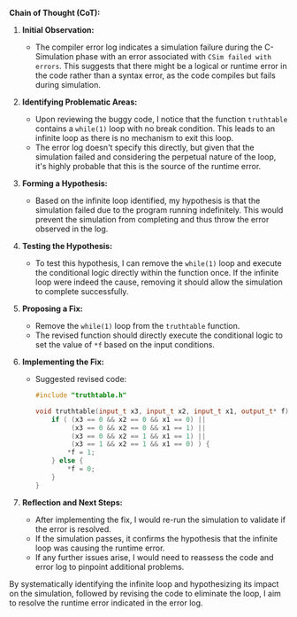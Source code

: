 **Chain of Thought (CoT):**

1. **Initial Observation:**
   - The compiler error log indicates a simulation failure during the C-Simulation phase with an error associated with `CSim failed with errors`. This suggests that there might be a logical or runtime error in the code rather than a syntax error, as the code compiles but fails during simulation.

2. **Identifying Problematic Areas:**
   - Upon reviewing the buggy code, I notice that the function `truthtable` contains a `while(1)` loop with no break condition. This leads to an infinite loop as there is no mechanism to exit this loop.
   - The error log doesn't specify this directly, but given that the simulation failed and considering the perpetual nature of the loop, it's highly probable that this is the source of the runtime error.

3. **Forming a Hypothesis:**
   - Based on the infinite loop identified, my hypothesis is that the simulation failed due to the program running indefinitely. This would prevent the simulation from completing and thus throw the error observed in the log.

4. **Testing the Hypothesis:**
   - To test this hypothesis, I can remove the `while(1)` loop and execute the conditional logic directly within the function once. If the infinite loop were indeed the cause, removing it should allow the simulation to complete successfully.

5. **Proposing a Fix:**
   - Remove the `while(1)` loop from the `truthtable` function.
   - The revised function should directly execute the conditional logic to set the value of `*f` based on the input conditions.

6. **Implementing the Fix:**
   - Suggested revised code:
     ```cpp
     #include "truthtable.h"

     void truthtable(input_t x3, input_t x2, input_t x1, output_t* f) {
         if ( (x3 == 0 && x2 == 0 && x1 == 0) ||
              (x3 == 0 && x2 == 0 && x1 == 1) ||
              (x3 == 0 && x2 == 1 && x1 == 1) ||
              (x3 == 1 && x2 == 1 && x1 == 0) ) {
             *f = 1;
         } else {
             *f = 0;
         }
     }
     ```

7. **Reflection and Next Steps:**
   - After implementing the fix, I would re-run the simulation to validate if the error is resolved.
   - If the simulation passes, it confirms the hypothesis that the infinite loop was causing the runtime error.
   - If any further issues arise, I would need to reassess the code and error log to pinpoint additional problems.

By systematically identifying the infinite loop and hypothesizing its impact on the simulation, followed by revising the code to eliminate the loop, I aim to resolve the runtime error indicated in the error log.